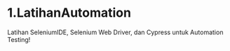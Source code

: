 # 1.LatihanAutomation
Latihan SeleniumIDE, Selenium Web Driver, dan Cypress untuk Automation Testing!
